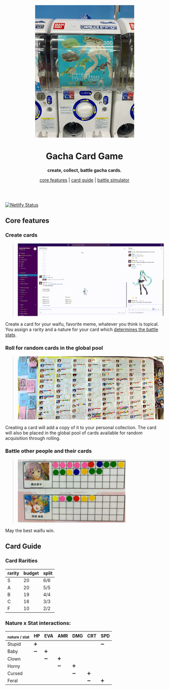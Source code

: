 <div align="center">
    <img src="./static/img/gacha.jpg" height="420">
    <h1>Gacha Card Game</h1>
    <p>
        <b>create, collect, battle gacha cards.</b>
    </p>
    <p>
        <a href="#core-features">core features</a>
        |
        <a href="#card-guide">card guide</a>
        |
        <a href="https://battle.kaori.io/">battle simulator</a>
    </p>
    <br>
    <br>
</div>

[![Netlify Status](https://api.netlify.com/api/v1/badges/e50ac726-0216-4cab-8b71-92e2cf374668/deploy-status)](https://app.netlify.com/sites/kaori-battle/deploys)

## Core features

### Create cards

> <img src="./static/img/create.gif">

Create a card for your waifu, favorite meme, whatever you think is topical.
You assign a rarity and a nature for your card which [determines the battle stats](#nature-x-stat-interactions).

### Roll for random cards in the global pool

> <img src="./static/img/waifus.jpg" height="200">

Creating a card will add a copy of it to your personal collection.
The card will also be placed in the global pool of cards available for random acquisition through rolling.

### Battle other people and their cards

> <img src="./static/img/battle.jpg" height="200">

May the best waifu win.

## Card Guide

### Card Rarities

| rarity | budget | split |
|--------|--------|-------|
| S      | 20     | 6/6   |
| A      | 20     | 5/5   |
| B      | 19     | 4/4   |
| C      | 16     | 3/3   |
| F      | 10     | 2/2   |

### Nature x Stat interactions:

| <sub>nature / stat</sub> | HP | EVA | AMR | DMG | CRT | SPD |
|--------------------------|----|-----|-----|-----|-----|-----|
| Stupid                   | ➕  |     |     |     |     | ➖  |
| Baby                     | ➖  | ➕   |     |     |     |    |
| Clown                    |    | ➖   | ➕   |     |     |    |
| Horny                    |    |     | ➖   | ➕   |     |    |
| Cursed                   |    |     |     | ➖   | ➕   |    |
| Feral                    |    |     |     |     | ➖   | ➕  |
